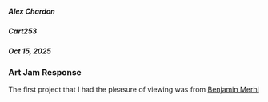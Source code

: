 ##### Alex Chardon

##### Cart253

##### Oct 15, 2025

### Art Jam Response

The first project that I had the pleasure of viewing was from [Benjamin Merhi](https://g3thsemane.github.io/CART253/topics/Self-Portrait/)